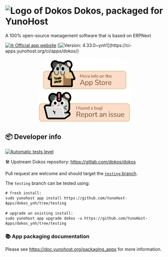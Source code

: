 <!--
N.B.: This README was automatically generated by <https://github.com/YunoHost/apps_tools/blob/main/readme_generator>
It shall NOT be edited by hand.
-->

<h1>
  <img src="https://raw.githubusercontent.com/YunoHost/apps/main/logos/dokos.png" width="32px" alt="Logo of Dokos">
  Dokos, packaged for YunoHost
</h1>

A 100% open-source management software that is based on ERPNext

[![🌐 Official app website](https://img.shields.io/badge/Official_app_website-darkgreen?style=for-the-badge)](https://dokos.io/)
[![Version: 4.33.0~ynh1](https://img.shields.io/badge/Version-4.33.0~ynh1-rgba(0,150,0,1)?style=for-the-badge)](https://ci-apps.yunohost.org/ci/apps/dokos/)

<div align="center">
<a href="https://apps.yunohost.org/app/dokos"><img height="100px" src="https://github.com/YunoHost/yunohost-artwork/raw/refs/heads/main/badges/neopossum-badges/badge_more_info_on_the_appstore.svg"/></a>
<a href="https://github.com/YunoHost-Apps/dokos_ynh/issues"><img height="100px" src="https://github.com/YunoHost/yunohost-artwork/raw/refs/heads/main/badges/neopossum-badges/badge_report_an_issue.svg"/></a>
</div>

## 📦 Developer info

[![Automatic tests level](https://apps.yunohost.org/badge/cilevel/dokos)](https://ci-apps.yunohost.org/ci/apps/dokos/)

🛠️ Upstream Dokos repository: <https://gitlab.com/dokos/dokos>

Pull request are welcome and should target the [`testing` branch](https://github.com/YunoHost-Apps/dokos_ynh/tree/testing).

The `testing` branch can be tested using:
```
# fresh install:
sudo yunohost app install https://github.com/YunoHost-Apps/dokos_ynh/tree/testing

# upgrade an existing install:
sudo yunohost app upgrade dokos -u https://github.com/YunoHost-Apps/dokos_ynh/tree/testing
```

### 📚 App packaging documentation

Please see <https://doc.yunohost.org/packaging_apps> for more information.
